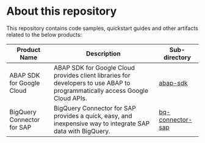 # About this repository

This repository contains code samples, quickstart guides and other artifacts related to the below products: 

| Product Name              | Description   | Sub-directory |
| ------------------------- |---------------| ------------- |
| ABAP SDK for Google Cloud | ABAP SDK for Google Cloud provides client libraries for developers to use ABAP to  programmatically access Google Cloud APIs.  | [abap-sdk](abap-sdk) |
| BigQuery Connector for SAP | BigQuery Connector for SAP provides a quick, easy, and inexpensive way to integrate SAP data with BigQuery. | [bq-connector-sap](bq-connector-sap) |
